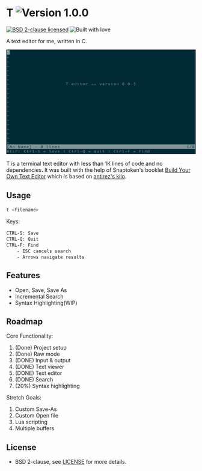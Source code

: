 # T ![Version 1.0.0](https://img.shields.io/badge/Version-1.0.0-green.svg)

[![BSD 2-clause licensed](https://img.shields.io/badge/license-BSD-blue.svg)](/LICENSE)
![Built with love](https://img.shields.io/badge/built%20with-%E2%9D%A4-FF8080.svg)

A text editor for me, written in C. 

![Screenshot of T editor's welcome message](/t.png)

T is a terminal text editor with less than 1K lines of code and no dependencies. It was built with the help of Snaptoken's booklet [Build Your Own Text Editor][snaptoken] which is based on [antirez's kilo][antirez].

## Usage

```bash
t <filename>
```

Keys:

```
CTRL-S: Save
CTRL-Q: Quit
CTRL-F: Find
	- ESC cancels search
	- Arrows navigate results
```

## Features

- Open, Save, Save As
- Incremental Search
- Syntax Highlighting(WIP)

## Roadmap

Core Functionality:

1. (Done) Project setup
1. (Done) Raw mode
1. (DONE) Input & output
1. (DONE) Text viewer
1. (DONE) Text editor
1. (DONE) Search
1. (20%) Syntax highlighting

Stretch Goals:

1. Custom Save-As
1. Custom Open file
1. Lua scripting
1. Multiple buffers

[snaptoken]: http://viewsourcecode.org/snaptoken/kilo/index.html
[antirez]: http://antirez.com/news/108

## License

- BSD 2-clause, see [LICENSE](/LICENSE) for more details.

